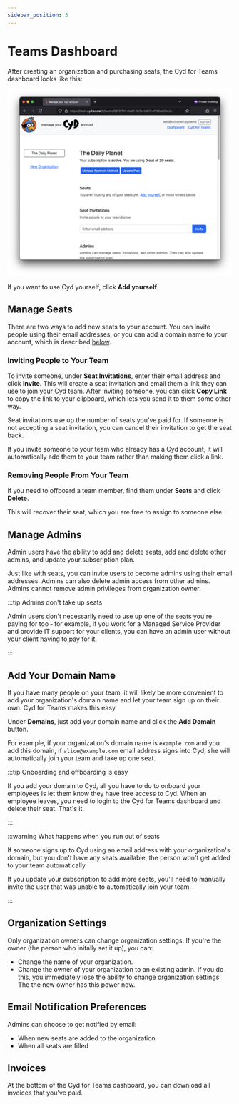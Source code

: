 ```yaml
---
sidebar_position: 3
---
```


# Teams Dashboard

After creating an organization and purchasing seats, the Cyd for Teams dashboard looks like this:

![The Cyd for Teams dashboard](./img/dashboard.png)

If you want to use Cyd yourself, click **Add yourself**.

## Manage Seats

There are two ways to add new seats to your account. You can invite people using their email addresses, or you can add a domain name to your account, which is described [below](#add-your-domain-name).

### Inviting People to Your Team

To invite someone, under **Seat Invitations**, enter their email address and click **Invite**. This will create a seat invitation and email them a link they can use to join your Cyd team. After inviting someone, you can click **Copy Link** to copy the link to your clipboard, which lets you send it to them some other way.

Seat invitations use up the number of seats you've paid for. If someone is not accepting a seat invitation, you can cancel their invitation to get the seat back.

If you invite someone to your team who already has a Cyd account, it will automatically add them to your team rather than making them click a link.

### Removing People From Your Team

If you need to offboard a team member, find them under **Seats** and click **Delete**.

This will recover their seat, which you are free to assign to someone else.

## Manage Admins

Admin users have the ability to add and delete seats, add and delete other admins, and update your subscription plan.

Just like with seats, you can invite users to become admins using their email addresses. Admins can also delete admin access from other admins. Admins cannot remove admin privileges from organization owner.

:::tip Admins don't take up seats

Admin users don't necessarily need to use up one of the seats you're paying for too &dash; for example, if you work for a Managed Service Provider and provide IT support for your clients, you can have an admin user without your client having to pay for it.

:::

## Add Your Domain Name

If you have many people on your team, it will likely be more convenient to add your organization's domain name and let your team sign up on their own. Cyd for Teams makes this easy.

Under **Domains**, just add your domain name and click the **Add Domain** button.

For example, if your organization's domain name is `example.com` and you add this domain, if `alice@example.com` email address signs into Cyd, she will automatically join your team and take up one seat.

:::tip Onboarding and offboarding is easy

If you add your domain to Cyd, all you have to do to onboard your employees is let them know they have free access to Cyd. When an employee leaves, you need to login to the Cyd for Teams dashboard and delete their seat. That's it.

:::

:::warning What happens when you run out of seats

If someone signs up to Cyd using an email address with your organization's domain, but you don't have any seats available, the person won't get added to your team automatically.

If you update your subscription to add more seats, you'll need to manually invite the user that was unable to automatically join your team.

:::

## Organization Settings

Only organization owners can change organization settings. If you're the owner (the person who initally set it up), you can:

- Change the name of your organization.
- Change the owner of your organization to an existing admin. If you do this, you immediately lose the ability to change organization settings. The the new owner has this power now.

## Email Notification Preferences

Admins can choose to get notified by email:

- When new seats are added to the organization
- When all seats are filled

## Invoices

At the bottom of the Cyd for Teams dashboard, you can download all invoices that you've paid.